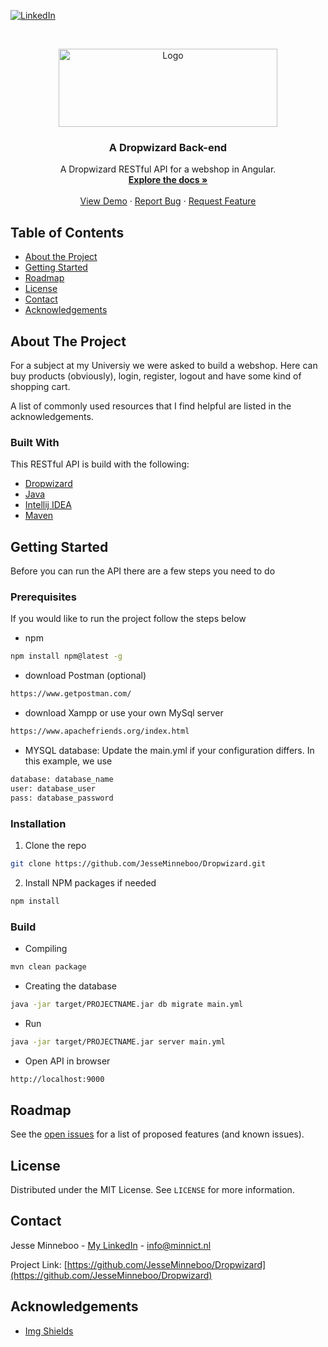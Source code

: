 [![LinkedIn][linkedin-shield]][linkedin-url]



<!-- PROJECT LOGO -->
<br />
<p align="center">
  <a href="https://github.com/JesseMinneboo/Dropwizard">
    <img src="https://adfs.hsleiden.nl/adfs/portal/logo/logo.jpg?id=45F39A10B144CA81073A73EA67131C55FC9ED34BC069E4D2CE6424F67E9D7877" alt="Logo" width="350" height="125">
  </a>

  <h3 align="center">A Dropwizard Back-end</h3>

  <p align="center">
    A Dropwizard RESTful API for a webshop in Angular.
    <br />
    <a href="https://github.com/othneildrew/Dropwizard"><strong>Explore the docs »</strong></a>
    <br />
    <br />
    <a href="https://github.com/JesseMinneboo/Dropwizard">View Demo</a>
    ·
    <a href="https://github.com/JesseMinneboo/Dropwizard/issues">Report Bug</a>
    ·
    <a href="https://github.com/JesseMinneboo/Dropwizard/issues">Request Feature</a>
  </p>
</p>



<!-- TABLE OF CONTENTS -->
## Table of Contents

* [About the Project](#about-the-project)
* [Getting Started](#getting-started)
* [Roadmap](#roadmap)
* [License](#license)
* [Contact](#contact)
* [Acknowledgements](#acknowledgements)



<!-- ABOUT THE PROJECT -->
## About The Project

For a subject at my Universiy we were asked to build a webshop. Here can buy products (obviously), login, register, logout and have some kind of shopping cart.

A list of commonly used resources that I find helpful are listed in the acknowledgements.

### Built With
This RESTful API is build with the following:
* [Dropwizard](https://www.dropwizard.io/en/stable/)
* [Java](https://www.java.com/nl/download/)
* [Intellij IDEA](https://www.jetbrains.com/idea/)
* [Maven](https://maven.apache.org/)



<!-- GETTING STARTED -->
## Getting Started

Before you can run the API there are a few steps you need to do

### Prerequisites

If you would like to run the project follow the steps below

* npm
```sh
npm install npm@latest -g
```
* download Postman (optional)
```sh
https://www.getpostman.com/
```
* download Xampp or use your own MySql server
```sh
https://www.apachefriends.org/index.html
```
* MYSQL database: Update the main.yml if your configuration differs. In this example, we use
```sh
database: database_name
user: database_user
pass: database_password
```


### Installation

1. Clone the repo
```sh
git clone https://github.com/JesseMinneboo/Dropwizard.git
```
2. Install NPM packages if needed
```sh
npm install
```


### Build
* Compiling
```sh
mvn clean package
```


* Creating the database
```sh
java -jar target/PROJECTNAME.jar db migrate main.yml
```


* Run
```sh
java -jar target/PROJECTNAME.jar server main.yml
```


* Open API in browser
```sh
http://localhost:9000
```


<!-- ROADMAP -->
## Roadmap

See the [open issues](https://github.com/JesseMinneboo/Dropwizard/issues) for a list of proposed features (and known issues).


<!-- LICENSE -->
## License

Distributed under the MIT License. See `LICENSE` for more information.


<!-- CONTACT -->
## Contact

Jesse Minneboo - [My LinkedIn](https://www.linkedin.com/in/jesseminneboo) - info@minnict.nl

Project Link: [https://github.com/JesseMinneboo/Dropwizard](https://github.com/JesseMinneboo/Dropwizard)



<!-- ACKNOWLEDGEMENTS -->
## Acknowledgements
* [Img Shields](https://shields.io)


<!-- MARKDOWN LINKS & IMAGES -->
[linkedin-shield]: https://img.shields.io/badge/-LinkedIn-black.svg?style=flat-square&logo=linkedin&colorB=555
[linkedin-url]: https://linkedin.com/in/JesseMinneboo
